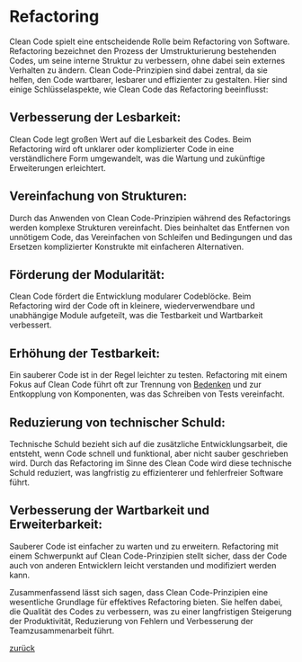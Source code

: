 # Refactoring

Clean Code spielt eine entscheidende Rolle beim Refactoring von Software. Refactoring bezeichnet den Prozess der
Umstrukturierung bestehenden Codes, um seine interne Struktur zu verbessern, ohne dabei sein externes Verhalten zu
ändern. Clean Code-Prinzipien sind dabei zentral, da sie helfen, den Code wartbarer, lesbarer und effizienter zu
gestalten. Hier sind einige Schlüsselaspekte, wie Clean Code das Refactoring beeinflusst:

## Verbesserung der Lesbarkeit:

   Clean Code legt großen Wert auf die Lesbarkeit des Codes. Beim Refactoring wird oft unklarer oder komplizierter Code
   in eine verständlichere Form umgewandelt, was die Wartung und zukünftige Erweiterungen erleichtert.

## Vereinfachung von Strukturen:

   Durch das Anwenden von Clean Code-Prinzipien während des Refactorings werden komplexe Strukturen vereinfacht. Dies
   beinhaltet das Entfernen von unnötigem Code, das Vereinfachen von Schleifen und Bedingungen und das Ersetzen
   komplizierter Konstrukte mit einfacheren Alternativen.

## Förderung der Modularität:

   Clean Code fördert die Entwicklung modularer Codeblöcke. Beim Refactoring wird der Code oft in kleinere,
   wiederverwendbare und unabhängige Module aufgeteilt, was die Testbarkeit und Wartbarkeit verbessert.

## Erhöhung der Testbarkeit:

   Ein sauberer Code ist in der Regel leichter zu testen. Refactoring mit einem Fokus auf Clean Code führt oft zur
   Trennung von [Bedenken](../Bedenken) und zur Entkopplung von Komponenten, was das Schreiben von Tests vereinfacht.

## Reduzierung von technischer Schuld:

   Technische Schuld bezieht sich auf die zusätzliche Entwicklungsarbeit, die entsteht, wenn Code schnell und
   funktional, aber nicht sauber geschrieben wird. Durch das Refactoring im Sinne des Clean Code wird diese technische
   Schuld reduziert, was langfristig zu effizienterer und fehlerfreier Software führt.

## Verbesserung der Wartbarkeit und Erweiterbarkeit:

   Sauberer Code ist einfacher zu warten und zu erweitern. Refactoring mit einem Schwerpunkt auf Clean Code-Prinzipien
   stellt sicher, dass der Code auch von anderen Entwicklern leicht verstanden und modifiziert werden kann.

Zusammenfassend lässt sich sagen, dass Clean Code-Prinzipien eine wesentliche Grundlage für effektives Refactoring
bieten. Sie helfen dabei, die Qualität des Codes zu verbessern, was zu einer langfristigen Steigerung der Produktivität,
Reduzierung von Fehlern und Verbesserung der Teamzusammenarbeit führt.

[zurück](../TheGoodPractices)